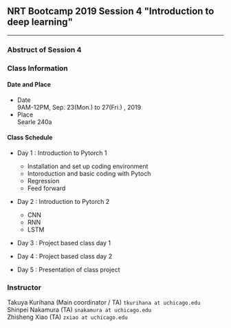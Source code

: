 ## NRT Bootcamp 2019 Session 4 "Introduction to deep learning"

----------
### Abstruct of Session 4


### Class Information

#### Date and Place
- Date  
 9AM-12PM,  Sep. 23(Mon.) to 27(Fri.) , 2019	
 - Place  
 Searle 240a

#### Class Schedule
- Day 1 :  Introduction to Pytorch 1  
  - Installation and set up coding environment
  - Intoroduction and basic coding with Pytoch
  - Regression
  - Feed forward
  
- Day 2 :   Introduction to Pytorch 2  
  - CNN
  - RNN
  - LSTM
  
- Day 3 :   Project based class day 1

- Day 4 :   Project based class day 2

- Day 5 :   Presentation of class project

### Instructor
Takuya Kurihana (Main coordinator / TA) `tkurihana at uchicago.edu`  
Shinpei Nakamura (TA) `snakamura at uchicago.edu`  
Zhisheng Xiao (TA)  `zxiao at uchicago.edu`
